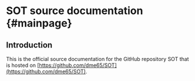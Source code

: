 SOT source documentation {#mainpage}
=================

Introduction
------------

This is the official source documentation for the GitHub repository SOT that is hosted on [https://github.com/dme65/SOT](https://github.com/dme65/SOT).